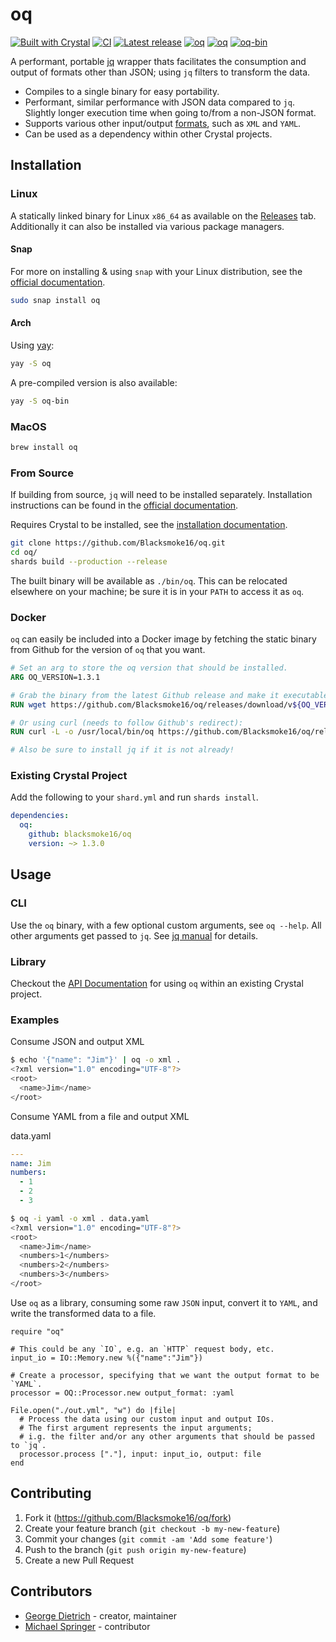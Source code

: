 # oq

[![Built with Crystal](https://img.shields.io/badge/built%20with-crystal-000000.svg?logo=crystal)](https://crystal-lang.org/)
[![CI](https://github.com/blacksmoke16/oq/workflows/CI/badge.svg)](https://github.com/blacksmoke16/oq/actions?query=workflow%3ACI)
[![Latest release](https://img.shields.io/github/release/blacksmoke16/oq.svg?color=teal&logo=github)](https://github.com/blacksmoke16/oq/releases)
[![oq](https://snapcraft.io/oq/badge.svg)](https://snapcraft.io/oq)
[![oq](https://img.shields.io/aur/version/oq?label=oq&logo=arch-linux)](https://aur.archlinux.org/packages/oq/)
[![oq-bin](https://img.shields.io/aur/version/oq-bin?label=oq-bin&logo=arch-linux)](https://aur.archlinux.org/packages/oq-bin/)

A performant, portable [jq](https://github.com/stedolan/jq/) wrapper thats facilitates the consumption and output of formats other than JSON; using `jq` filters to transform the data.

* Compiles to a single binary for easy portability.
* Performant, similar performance with JSON data compared to `jq`.  Slightly longer execution time when going to/from a non-JSON format.  
* Supports various other input/output [formats](https://blacksmoke16.github.io/oq/OQ/Format.html), such as `XML` and `YAML`.
* Can be used as a dependency within other Crystal projects.

## Installation

### Linux

A statically linked binary for Linux `x86_64` as available on the [Releases](https://github.com/Blacksmoke16/oq/releases) tab.  Additionally it can also be installed via various package managers.

#### Snap

For more on installing & using `snap` with your Linux distribution, see the [official documentation](https://docs.snapcraft.io/installing-snapd).

```sh
sudo snap install oq
```

#### Arch

Using [yay](https://github.com/Jguer/yay):

```sh
yay -S oq
```

A pre-compiled version is also available:

```sh
yay -S oq-bin
```

### MacOS

```sh
brew install oq
```

### From Source

If building from source, `jq` will need to be installed separately. Installation instructions can be found in the [official documentation](https://stedolan.github.io/jq/).

Requires Crystal to be installed, see the [installation documentation](https://crystal-lang.org/install).

```sh
git clone https://github.com/Blacksmoke16/oq.git
cd oq/
shards build --production --release
```

The built binary will be available as `./bin/oq`.  This can be relocated elsewhere on your machine; be sure it is in your `PATH` to access it as `oq`.

### Docker

`oq` can easily be included into a Docker image by fetching the static binary from Github for the version of `oq` that you want.

```dockerfile
# Set an arg to store the oq version that should be installed.
ARG OQ_VERSION=1.3.1

# Grab the binary from the latest Github release and make it executable; placing it within /usr/local/bin.  Can also put it elsewhere if you so desire.
RUN wget https://github.com/Blacksmoke16/oq/releases/download/v${OQ_VERSION}/oq-v${OQ_VERSION}-linux-x86_64 -O /usr/local/bin/oq && chmod +x /usr/local/bin/oq

# Or using curl (needs to follow Github's redirect):
RUN curl -L -o /usr/local/bin/oq https://github.com/Blacksmoke16/oq/releases/download/v${OQ_VERSION}/oq-v${OQ_VERSION}-linux-x86_64 && chmod +x /usr/local/bin/oq

# Also be sure to install jq if it is not already!
```

### Existing Crystal Project

Add the following to your `shard.yml` and run `shards install`.

```yaml
dependencies:
  oq:
    github: blacksmoke16/oq
    version: ~> 1.3.0
```

## Usage

### CLI

Use the `oq` binary, with a few optional custom arguments, see `oq --help`.  All other arguments get passed to `jq`. See [jq manual](https://stedolan.github.io/jq/manual/) for details.

### Library

Checkout the [API Documentation](https://blacksmoke16.github.io/oq/OQ/Processor.html) for using `oq` within an existing Crystal project.

### Examples

Consume JSON and output XML

```sh
$ echo '{"name": "Jim"}' | oq -o xml .
<?xml version="1.0" encoding="UTF-8"?>
<root>
  <name>Jim</name>
</root>
```

Consume YAML from a file and output XML

data.yaml

```yaml
---
name: Jim
numbers:
  - 1
  - 2
  - 3
```

```sh
$ oq -i yaml -o xml . data.yaml 
<?xml version="1.0" encoding="UTF-8"?>
<root>
  <name>Jim</name>
  <numbers>1</numbers>
  <numbers>2</numbers>
  <numbers>3</numbers>
</root>
```

Use `oq` as a library, consuming some raw `JSON` input, convert it to `YAML`, and write the transformed data to a file.

```crystal
require "oq"

# This could be any `IO`, e.g. an `HTTP` request body, etc.
input_io = IO::Memory.new %({"name":"Jim"})

# Create a processor, specifying that we want the output format to be `YAML`.
processor = OQ::Processor.new output_format: :yaml

File.open("./out.yml", "w") do |file|
  # Process the data using our custom input and output IOs.
  # The first argument represents the input arguments;
  # i.g. the filter and/or any other arguments that should be passed to `jq`.
  processor.process ["."], input: input_io, output: file
end
```

## Contributing

1. Fork it (<https://github.com/Blacksmoke16/oq/fork>)
2. Create your feature branch (`git checkout -b my-new-feature`)
3. Commit your changes (`git commit -am 'Add some feature'`)
4. Push to the branch (`git push origin my-new-feature`)
5. Create a new Pull Request

## Contributors

- [George Dietrich](https://github.com/Blacksmoke16) - creator, maintainer
- [Michael Springer](https://github.com/sprngr) - contributor
